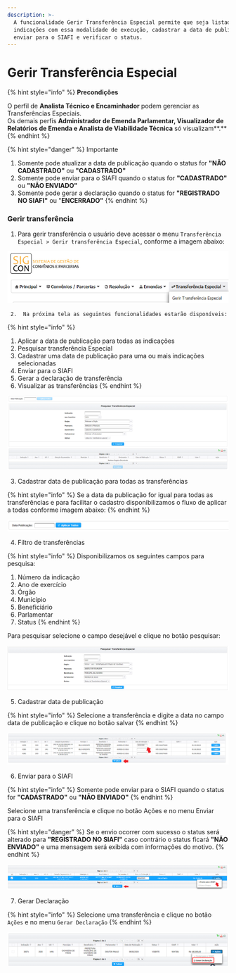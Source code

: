 ```yaml
---
description: >-
  A funcionalidade Gerir Transferência Especial permite que seja listadas as
  indicações com essa modalidade de execução, cadastrar a data de publicação, 
  enviar para o SIAFI e verificar o status.
---
```


# Gerir Transferência Especial

{% hint style="info" %}
**Precondições**

O perfil de **Analista Técnico e Encaminhador** podem gerenciar as Transferências Especiais.  
Os demais perfis **Administrador de Emenda Parlamentar, Visualizador de Relatórios de Emenda e Analista de Viabilidade Técnica** só visualizam**.**
{% endhint %}

{% hint style="danger" %}
Importante

1. Somente pode atualizar a data de publicação quando o status for **"NÃO CADASTRADO"** ou **"CADASTRADO"**
2. Somente pode enviar para o SIAFI quando o status for **"CADASTRADO"** ou **"NÃO ENVIADO"**
3. Somente pode gerar a declaração quando o status for **"REGISTRADO NO SIAFI"** ou "**ENCERRADO"**
{% endhint %}

### Gerir transferência

1. Para gerir transferência o usuário deve acessar o menu  `Transferência Especial > Gerir transferência Especial`, conforme a imagem abaixo:

![](../.gitbook/assets/image%20%28144%29.png)

     2.  Na próxima tela as seguintes funcionalidades estarão disponíveis:

{% hint style="info" %}
1. Aplicar a data de publicação para todas as indicações 
2. Pesquisar transferência Especial
3. Cadastrar uma data de publicação para uma ou mais indicações selecionadas
4. Enviar para o SIAFI
5. Gerar a declaração de transferência
6. Visualizar as transferências
{% endhint %}

![](../.gitbook/assets/image%20%2834%29.png)

3. Cadastrar data de publicação para todas as transferências

{% hint style="info" %}
Se a data da publicação for igual para todas as transferências e para facilitar o cadastro disponibilizamos o fluxo de aplicar a todas conforme imagem abaixo:
{% endhint %}

![](../.gitbook/assets/image%20%2831%29.png)

4. Filtro de transferências

{% hint style="info" %}
Disponibilizamos os seguintes campos para pesquisa:

1. Número da indicação
2. Ano de exercício
3. Órgão
4. Município
5. Beneficiário
6. Parlamentar
7. Status
{% endhint %}

Para pesquisar selecione o campo desejável e clique no botão pesquisar:

![](../.gitbook/assets/image%20%283%29.png)

5.  Cadastrar data de publicação

{% hint style="info" %}
Selecione a transferência e digite a data no campo data de publicação e clique no botão salvar
{% endhint %}

![](../.gitbook/assets/image%20%28137%29.png)

6.  Enviar para o SIAFI

{% hint style="info" %}
Somente pode enviar para o SIAFI quando o status for **"CADASTRADO"** ou **"NÃO ENVIADO"**
{% endhint %}

Selecione uma transferência e clique no botão Ações e no menu Enviar para o SIAFI

{% hint style="danger" %}
Se o envio ocorrer com sucesso o status será alterado para **"REGISTRADO NO SIAFI"** caso contrário o status ficará  **"NÃO ENVIADO"** e uma mensagem será exibida com informações do motivo.
{% endhint %}

![](../.gitbook/assets/image%20%2812%29.png)

7.  Gerar Declaração

{% hint style="info" %}
Selecione uma transferência e clique no botão `Ações` e no menu `Gerar Declaração`
{% endhint %}

![](../.gitbook/assets/image%20%28445%29.png)

